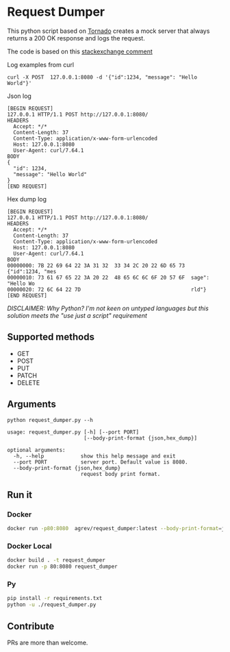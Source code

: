 # Request Dumper


This python script based on [Tornado](https://www.tornadoweb.org/en/stable/) creates a mock server that always returns a 200 OK response and logs the request.

The code is based on this [stackexchange comment](https://unix.stackexchange.com/a/57939)

Log examples from curl
```
curl -X POST  127.0.0.1:8080 -d '{"id":1234, "message": "Hello World"}'
```

Json log
```
[BEGIN REQUEST]
127.0.0.1 HTTP/1.1 POST http://127.0.0.1:8080/
HEADERS
  Accept: */*
  Content-Length: 37
  Content-Type: application/x-www-form-urlencoded
  Host: 127.0.0.1:8080
  User-Agent: curl/7.64.1
BODY
{
  "id": 1234,
  "message": "Hello World"
}
[END REQUEST]
```

Hex dump log
```
[BEGIN REQUEST]
127.0.0.1 HTTP/1.1 POST http://127.0.0.1:8080/
HEADERS
  Accept: */*
  Content-Length: 37
  Content-Type: application/x-www-form-urlencoded
  Host: 127.0.0.1:8080
  User-Agent: curl/7.64.1
BODY
00000000: 7B 22 69 64 22 3A 31 32  33 34 2C 20 22 6D 65 73  {"id":1234, "mes
00000010: 73 61 67 65 22 3A 20 22  48 65 6C 6C 6F 20 57 6F  sage": "Hello Wo
00000020: 72 6C 64 22 7D                                    rld"}
[END REQUEST]
```
_DISCLAIMER: Why Python? I'm not keen on untyped languages but this solution meets the "use just a script" requirement_

## Supported methods
- GET
- POST
- PUT
- PATCH
- DELETE

## Arguments
```
python request_dumper.py --h

usage: request_dumper.py [-h] [--port PORT]
                         [--body-print-format {json,hex_dump}]

optional arguments:
  -h, --help            show this help message and exit
  --port PORT           server port. Default value is 8080.
  --body-print-format {json,hex_dump}
                        request body print format.
```

## Run it
### Docker
```bash
docker run -p80:8080  agrev/request_dumper:latest --body-print-format=json
```


### Docker Local
```bash
docker build . -t request_dumper
docker run -p 80:8080 request_dumper
```

### Py
```bash
pip install -r requirements.txt
python -u ./request_dumper.py
```


## Contribute

PRs are more than welcome.
